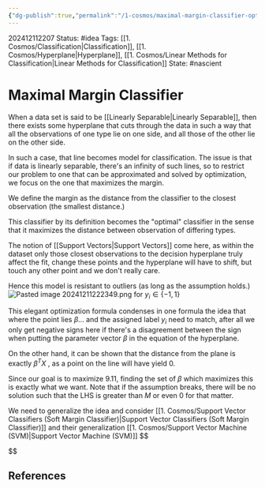 ```yaml
---
{"dg-publish":true,"permalink":"/1-cosmos/maximal-margin-classifier-optimal-separating-hyperplaene/","created":"2025-01-22T11:17:14.234-05:00","updated":"2024-12-11T22:59:04.641-05:00"}
---
```


202412112207
Status: #idea
Tags: [[1. Cosmos/Classification\|Classification]], [[1. Cosmos/Hyperplane\|Hyperplane]], [[1. Cosmos/Linear Methods for Classification\|Linear Methods for Classification]]
State: #nascient
# Maximal Margin Classifier

When a data set is said to be [[Linearly Separable\|Linearly Separable]], then there exists some hyperplane that cuts through the data in such a way that all the observations of one type lie on one side, and all those of the other lie on the other side.

In such a case, that line becomes model for classification. The issue is that if data is linearly separable, there's an infinity of such lines, so to restrict our problem to one that can be approximated and solved by optimization, we focus on the one that maximizes the margin.

We define the margin as the distance from the classifier to the closest observation (the smallest distance.)

This classifier by its definition becomes the "optimal" classifier in the sense that it maximizes the distance between observation of differing types.

The notion of [[Support Vectors\|Support Vectors]] come here, as within the dataset only those closest observations to the decision hyperplane truly affect the fit, change these points and the hyperplane will have to shift, but touch any other point and we don't really care.

Hence this model is resistant to outliers (as long as the assumption holds.)
![Pasted image 20241211222349.png](/img/user/3.%20Black%20Holes/Files/Pasted%20image%2020241211222349.png)
for $y_i \in \{-1, 1\}$

This elegant optimization formula condenses in one formula the idea that where the point lies $\beta...$ and the assigned label $y_i$ need to match, after all we only get negative signs here if there's a disagreement between the sign when putting the parameter vector $\beta$ in the equation of the hyperplane.

On the other hand, it can be shown that the distance from the plane is exactly $\beta^TX$ , as a point on the line will have yield $0$.

Since our goal is to maximize $9.11$, finding the set of $\beta$ which maximizes this is exactly what we want. Note that if the assumption breaks, there will be no solution such that the LHS is greater than $M$ or even $0$ for that matter.

We need to generalize the idea and consider [[1. Cosmos/Support Vector Classifiers (Soft Margin Classifier)\|Support Vector Classifiers (Soft Margin Classifier)]] and their generalization [[1. Cosmos/Support Vector Machine (SVM)\|Support Vector Machine (SVM)]]
$$

$$

## References
